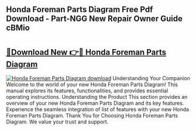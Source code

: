 ## Honda Foreman Parts Diagram Free Pdf Download - Part-NGG New Repair Owner Guide cBMio

# <h2><a href="http://dfleme.blite.top/?on=Honda+Foreman+Parts+Diagram">🔗Download New 👉🔴 Honda Foreman Parts Diagram</a></h2>

[![Honda Foreman Parts Diagram download](https://i.imgur.com/lujVjoI.png)](http://dfleme.blite.top/?on=Honda+Foreman+Parts+Diagram)
Understanding Your Companion Welcome to the world of your new Honda Foreman Parts Diagram! This manual explores its features, functionalities, and provides essential operating instructions. Understanding the Product This section provides an overview of your new Honda Foreman Parts Diagram and its key features. Experience the seamless integration of list of features with your new Honda Foreman Parts Diagram. Thank You for Choosing Honda Foreman Parts Diagram. We value your trust and support.
